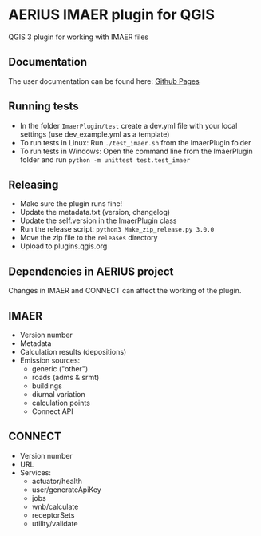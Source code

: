 # AERIUS IMAER plugin for QGIS

QGIS 3 plugin for working with IMAER files

## Documentation

The user documentation can be found here:
[Github Pages](http://opengeogroep.github.io/AERIUS-QGIS-plugins/)

## Running tests

* In the folder ```ImaerPlugin/test``` create a dev.yml file with your local settings (use dev_example.yml as a template)
* To run tests in Linux: Run ```./test_imaer.sh``` from the ImaerPlugin folder
* To run tests in Windows: Open the command line from the ImaerPlugin folder and run ```python -m unittest test.test_imaer```

## Releasing

* Make sure the plugin runs fine!
* Update the metadata.txt (version, changelog)
* Update the self.version in the ImaerPlugin class
* Run the release script: ```python3 Make_zip_release.py 3.0.0```
* Move the zip file to the ```releases``` directory
* Upload to plugins.qgis.org

## Dependencies in AERIUS project

Changes in IMAER and CONNECT can affect the working of the plugin. 

## IMAER
* Version number
* Metadata
* Calculation results (depositions)
* Emission sources:
  * generic ("other")
  * roads (adms & srmt)
  * buildings
  * diurnal variation
  * calculation points
  * Connect API

## CONNECT
* Version number
* URL
* Services:
  * actuator/health
  * user/generateApiKey
  * jobs
  * wnb/calculate
  * receptorSets
  * utility/validate
